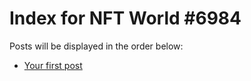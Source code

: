 # Index for NFT World #6984
Posts will be displayed in the order below:

- [Your first post](./001-first.md)

